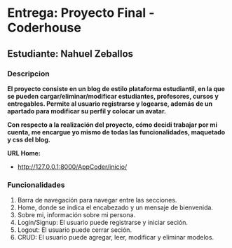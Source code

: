 # Entrega: Proyecto Final - Coderhouse
## Estudiante: Nahuel Zeballos

### Descripcion
**El proyecto consiste en un blog de estilo plataforma estudiantil, en la que se pueden cargar/eliminar/modificar estudiantes, profesores, cursos y entregables.
Permite al usuario registrarse y logearse, además de un apartado para modificar su perfil y colocar un avatar.**

**Con respecto a la realización del proyecto, cómo decidi trabajar por mi cuenta, me encargue yo mismo de todas las funcionalidades, maquetado y css del blog.**

**URL Home:**
- http://127.0.0.1:8000/AppCoder/inicio/
### Funcionalidades

1. Barra de navegación para navegar entre las secciones.
2. Home, donde se indica el encabezado y un mensaje de bienvenida.
3. Sobre mi, información sobre mi persona.
4. Login/Signup: El usuario puede registrarse y iniciar seción.
5. Logout: El usuario puede cerrar seción.
6. CRUD: El usuario puede agregar, leer, modificar y eliminar modelos.



